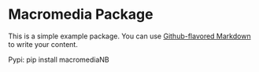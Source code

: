 # Macromedia Package

This is a simple example package. You can use
[Github-flavored Markdown](https://guides.github.com/features/mastering-markdown/)
to write your content.

Pypi: pip install macromediaNB